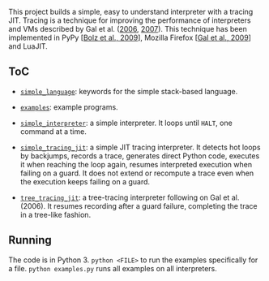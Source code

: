 This project builds a simple, easy to understand interpreter with a tracing JIT.
Tracing is a technique for improving the performance of interpreters and VMs described by Gal et al. ([2006](http://citeseerx.ist.psu.edu/viewdoc/download?doi=10.1.1.113.557&rep=rep1&type=pdf), [2007](https://citeseerx.ist.psu.edu/viewdoc/download?doi=10.1.1.85.2412&rep=rep1&type=pdf)).
This technique has been implemented in PyPy [[Bolz et al., 2009](https://dl.acm.org/doi/10.1145/1565824.1565827)], Mozilla Firefox [[Gal et al., 2009](https://dl.acm.org/doi/10.1145/1543135.1542528)] and LuaJIT.

## ToC

- [`simple_language`](simple_language.py): keywords for the simple stack-based language.

- [`examples`](examples.py): example programs.

- [`simple_interpreter`](simple_interpreter.py): a simple interpreter.
  It loops until `HALT`, one command at a time.

- [`simple_tracing_jit`](simple_tracing_jit.py): a simple JIT tracing interpreter.
  It detects hot loops by backjumps, records a trace, generates direct Python code, executes it when reaching the loop again, resumes interpreted execution when failing on a guard.
  It does not extend or recompute a trace even when the execution keeps failing on a guard.
- [`tree_tracing_jit`](tree_tracing_jit.py): a tree-tracing interpreter following on Gal et al. (2006).
  It resumes recording after a guard failure, completing the trace in a tree-like fashion.

## Running

The code is in Python 3. `python <FILE>` to run the examples specifically for a file. `python examples.py` runs all examples on all interpreters.

